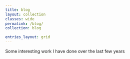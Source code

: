 ```yaml
---
title: blog
layout: collection
classes: wide
permalink: /blog/
collection: blog

entries_layout: grid
---
```


Some interesting work I have done over the last few years